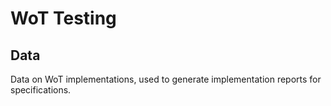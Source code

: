 # WoT Testing
## Data

Data on WoT implementations, used to generate implementation reports for specifications.
